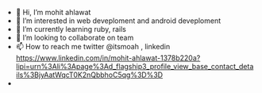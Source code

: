 - 👋 Hi, I’m mohit ahlawat
- 👀 I’m interested in web deveploment and android deveploment
- 🌱 I’m currently learning ruby, rails
- 💞️ I’m looking to collaborate on team
- 📫 How to reach me twitter @itsmoah , linkedin https://www.linkedin.com/in/mohit-ahlawat-1378b220a?lipi=urn%3Ali%3Apage%3Ad_flagship3_profile_view_base_contact_details%3BjyAatWqcT0K2nQbbhoC5qg%3D%3D
- 

<!---
mohitahlawat2001/mohitahlawat2001 is a ✨ special ✨ repository because its `README.md` (this file) appears on your GitHub profile.
You can click the Preview link to take a look at your changes.
--->
